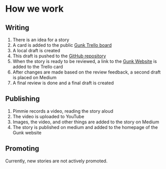 # How we work

## Writing

1. There is an idea for a story
1. A card is added to the public [Gunk Trello board][1] 
1. A local draft is created
1. This draft is pushed to the [GitHub repository][2]
1. When the story is ready to be reviewed, a link to the [Gunk Website][3] is added to the Trello card
1. After changes are made based on the review feedback, a second draft is placed on Medium
1. A final review is done and a final draft is created

## Publishing

1. Pimmie records a video, reading the story aloud
1. The video is uploaded to YouTube
1. Images, the video, and other things are added to the story on Medium
1. The story  is published on medium and added to the homepage of the Gunk website 

## Promoting

Currently, new stories are not actively promoted.

[1]: https://trello.com/b/Vc9xba4L/gunk
[2]: https://github.com/Peachey-Schoorl/Gunk/
[3]: https://peachey-schoorl.com/Gunk/

